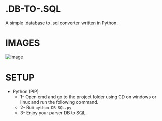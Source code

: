 # .DB-TO-.SQL

A simple .database to .sql converter written in Python.

# IMAGES

![image](https://github.com/user-attachments/assets/3291189f-640b-4cde-adda-921bb12a45f2)

# SETUP 

- Python (PIP)
  - 1- Open cmd and go to the project folder using CD on windows or linux and run the following command.
  - 2- Run `python DB-SQL.py`
  - 3- Enjoy your parser DB to SQL.

